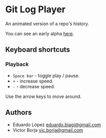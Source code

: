 # Git Log Player

An animated version of a repo's history.

You can see an early alpha [here](http://tapichu.no.de).

## Keyboard shortcuts

### Playback

* <code>Space bar</code> - toggle play / pause.
* <code>+</code> - increase speed.
* <code>-</code> - decrease speed.

Use the arrow keys to move around.

## Authors

* Eduardo López <eduardo.biagi@gmail.com>
* Victor Borja <vic.borja@gmail.com>
